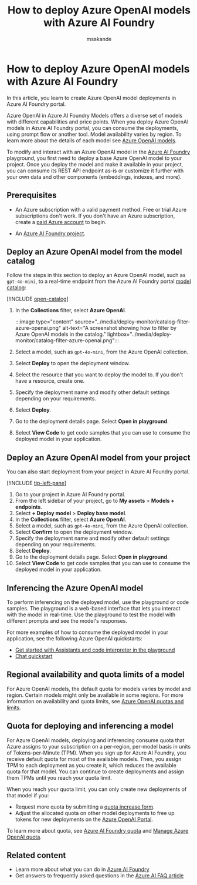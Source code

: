 ﻿---
title: How to deploy Azure OpenAI models with Azure AI Foundry
titleSuffix: Azure AI Foundry
description: Learn how to deploy Azure OpenAI models with Azure AI Foundry.
ms.service: azure-ai-foundry
ms.custom:
  - ignite-2023
  - build-2024
  - ai-learning-hub
  - ignite-2024
ms.topic: how-to
ms.date: 08/25/2025
ms.reviewer: fasantia
ms.author: mopeakande
manager: nitinme
author: msakande
---

# How to deploy Azure OpenAI models with Azure AI Foundry


In this article, you learn to create Azure OpenAI model deployments in Azure AI Foundry portal.

Azure OpenAI in Azure AI Foundry Models offers a diverse set of models with different capabilities and price points. When you deploy Azure OpenAI models in Azure AI Foundry portal, you can consume the deployments, using prompt flow or another tool. Model availability varies by region. To learn more about the details of each model see [Azure OpenAI models](../openai/concepts/models.md).

To modify and interact with an Azure OpenAI model in the [Azure AI Foundry](https://ai.azure.com/?cid=learnDocs) playground, you first need to deploy a base Azure OpenAI model to your project. Once you deploy the model and make it available in your project, you can consume its REST API endpoint as-is or customize it further with your own data and other components (embeddings, indexes, and more).  

## Prerequisites

- An Azure subscription with a valid payment method. Free or trial Azure subscriptions don't work. If you don't have an Azure subscription, create a [paid Azure account](https://azure.microsoft.com/pricing/purchase-options/pay-as-you-go) to begin.

- An [Azure AI Foundry project](create-projects.md).

## Deploy an Azure OpenAI model from the model catalog

Follow the steps in this section to deploy an Azure OpenAI model, such as `gpt-4o-mini`, to a real-time endpoint from the Azure AI Foundry portal [model catalog](./model-catalog-overview.md):

[!INCLUDE [open-catalog](../includes/open-catalog.md)]

1. In the **Collections** filter, select **Azure OpenAI**.

    :::image type="content" source="../media/deploy-monitor/catalog-filter-azure-openai.png" alt-text="A screenshot showing how to filter by Azure OpenAI models in the catalog." lightbox="../media/deploy-monitor/catalog-filter-azure-openai.png":::

1. Select a model, such as `gpt-4o-mini`, from the Azure OpenAI collection.
1. Select **Deploy** to open the deployment window.
1. Select the resource that you want to deploy the model to. If you don't have a resource, create one.
1. Specify the deployment name and modify other default settings depending on your requirements.
1. Select **Deploy**.
1. Go to the deployment details page. Select **Open in playground**.
1. Select **View Code** to get code samples that you can use to consume the deployed model in your application.

## Deploy an Azure OpenAI model from your project

You can also start deployment from your project in Azure AI Foundry portal.

[!INCLUDE [tip-left-pane](../includes/tip-left-pane.md)]

1. Go to your project in Azure AI Foundry portal.
1. From the left sidebar of your project, go to **My assets** > **Models + endpoints**.
1. Select **+ Deploy model** > **Deploy base model**.
1. In the **Collections** filter, select **Azure OpenAI**.
1. Select a model, such as `gpt-4o-mini`, from the Azure OpenAI collection.
1. Select **Confirm** to open the deployment window.
1. Specify the deployment name and modify other default settings depending on your requirements.
1. Select **Deploy**.
1. Go to the deployment details page. Select **Open in playground**.
1. Select **View Code** to get code samples that you can use to consume the deployed model in your application.

## Inferencing the Azure OpenAI model

To perform inferencing on the deployed model, use the playground or code samples. The playground is a web-based interface that lets you interact with the model in real-time. Use the playground to test the model with different prompts and see the model's responses.

For more examples of how to consume the deployed model in your application, see the following Azure OpenAI quickstarts:

- [Get started with Assistants and code interpreter in the playground](../../ai-services/openai/assistants-quickstart.md?context=/azure/ai-studio/context/context)
- [Chat quickstart](../openai/chatgpt-quickstart.md)

## Regional availability and quota limits of a model

For Azure OpenAI models, the default quota for models varies by model and region. Certain models might only be available in some regions. For more information on availability and quota limits, see [Azure OpenAI quotas and limits](/azure/ai-foundry/openai/quotas-limits).

## Quota for deploying and inferencing a model

For Azure OpenAI models, deploying and inferencing consume quota that Azure assigns to your subscription on a per-region, per-model basis in units of Tokens-per-Minute (TPM). When you sign up for Azure AI Foundry, you receive default quota for most of the available models. Then, you assign TPM to each deployment as you create it, which reduces the available quota for that model. You can continue to create deployments and assign them TPMs until you reach your quota limit.

When you reach your quota limit, you can only create new deployments of that model if you:

- Request more quota by submitting a [quota increase form](https://customervoice.microsoft.com/Pages/ResponsePage.aspx?id=v4j5cvGGr0GRqy180BHbR4xPXO648sJKt4GoXAed-0pURVJWRU4yRTMxRkszU0NXRFFTTEhaT1g1NyQlQCN0PWcu).
- Adjust the allocated quota on other model deployments to free up tokens for new deployments on the [Azure OpenAI Portal](https://oai.azure.com/portal).

To learn more about quota, see [Azure AI Foundry quota](./quota.md) and [Manage Azure OpenAI quota](../../ai-services/openai/how-to/quota.md?tabs=rest).

## Related content

- Learn more about what you can do in [Azure AI Foundry](../what-is-azure-ai-foundry.md)
- Get answers to frequently asked questions in the [Azure AI FAQ article](../faq.yml)
